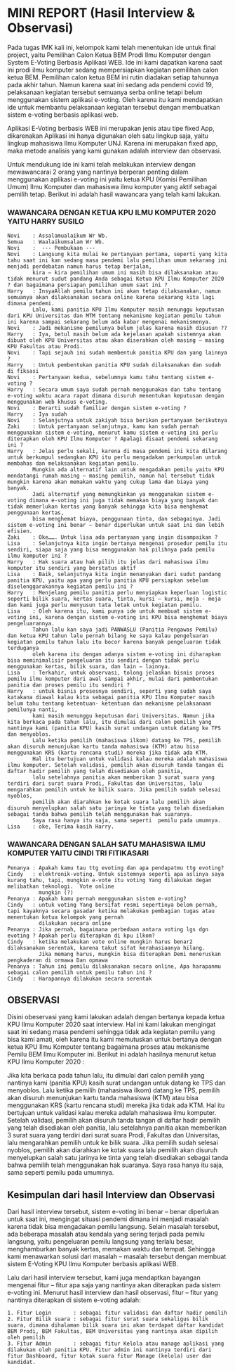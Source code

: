 # MINI REPORT (Hasil Interview & Observasi)
Pada tugas IMK kali ini, kelompok kami telah menentukan ide untuk final project, yaitu Pemilihan Calon Ketua BEM Prodi Ilmu Komputer dengan System E-Voting Berbasis Aplikasi WEB. Ide ini kami dapatkan karena saat ini prodi ilmu komputer sedang mempersiapkan kegiatan pemilihan calon ketua BEM. Pemilihan calon ketua BEM ini rutin diadakan setiap tahunnya pada akhir tahun. Namun karena saat ini sedang ada pendemi covid 19, pelaksanaan kegiatan tersebut semuanya serba online tetapi belum menggunakan sistem aplikasi e-voting. Oleh karena itu kami mendapatkan ide untuk membantu pelaksanaan kegiatan tersebut dengan membuatkan sistem e-voting berbasis aplikasi web.

Aplikasi E-Voting berbasis WEB ini merupakan jenis atau tipe fixed App, dikarenakan Aplikasi ini hanya digunakan oleh satu lingkup saja, yaitu lingkup mahasiswa Ilmu Komputer UNJ. Karena ini merupakan fixed app, maka metode analisis yang kami gunakan adalah interview dan observasi.

Untuk mendukung ide ini kami telah melakukan interview dengan mewawancarai 2 orang yang nantinya berperan penting dalam menggunakan aplikasi e-voting ini yaitu ketua KPU (Komisi Pemilihan Umum) Ilmu Komputer dan mahasiswa ilmu komputer yang aktif sebagai pemilih tetap. Berikut ini adalah hasil wawancara yang telah kami lakukan.

### WAWANCARA DENGAN KETUA KPU ILMU KOMPUTER 2020 YAITU HARRY SUSILO
    Novi	: Assalamualaikum Wr Wb.
    Semua	: Waalaikumsalam Wr Wb.
    Novi	:  --- Pembukaan ---
    Novi	: Langsung kita mulai ke pertanyaan pertama, seperti yang kita tahu saat ini kan sedang masa pendemi lalu pemilihan umum sekarang ini menjadi perdebatan namun harus tetap berjalan, 
            kira – kira pemilihan umum ini masih bisa dilaksanakan atau tidak menurut sudut pandang Anda sebagai Ketua KPU Ilmu Komputer 2020 ? dan bagaimana persiapan pemilihan umum saat ini ?
    Harry	: InsyaAllah pemilu tahun ini akan tetap dilaksanakan, namun semuanya akan dilaksanakan secara online karena sekarang kita lagi dimasa pendemi. 
            Lalu, kami panitia KPU Ilmu Komputer masih menunggu keputusan dari KPU Universitas dan MTM tentang mekanisme kegiatan pemilu tahun ini karena sampai sekarang belum ada kabar mengenai mekanismenya.
    Novi	: Jadi mekanisme pemilunya belum jelas karena masih disusun ??
    Harry	: Iya, betul masih belum ada kejelasan apakah sistemnya akan dibuat oleh KPU Universitas atau akan diserahkan oleh masing – masing KPU Fakultas atau Prodi.
    Novi	: Tapi sejauh ini sudah membentuk panitia KPU dan yang lainnya ?
    Harry	: Untuk pembentukan panitia KPU sudah dilaksanakan dan sudah di fiksasi
    Novi	: Pertanyaan kedua, sebelumnya kamu tahu tentang sistem e-voting ?
    Harry	: Secara umum saya sudah pernah menggunakan dan tahu tentang e-voting waktu acara rapat dimana disuruh menentukan keputusan dengan menggunakan web khusus e-voting.
    Novi	: Berarti sudah familiar dengan sistem e-voting ?
    Harry	: Iya sudah
    Novi	: Selanjutnya untuk zakiyah bisa berikan pertanyaan berikutnya
    Zaki	: Untuk pertanyaan selanjutnya, kamu kan sudah pernah menggunakan sistem e-voting, menurut kamu sistem e-voting ini perlu diterapkan oleh KPU Ilmu Komputer ? Apalagi disaat pendemi sekarang ini ?
    Harry	: Jelas perlu sekali, karena di masa pendemi ini kita dilarang untuk berkumpul sedangkan KPU itu perlu mengadakan perkumpulan untuk membahas dan melaksanakan kegiatan pemilu. 
            Mungkin ada alternatif lain untuk mengadakan pemilu yaitu KPU mendatangi rumah masing – masing pemilih, namun hal tersebut tidak mungkin karena akan memakan waktu yang cukup lama dan biaya yang banyak. 
            Jadi alternatif yang memungkinkan ya menggunakan sistem e-voting dimana e-voting ini juga tidak memakan biaya yang banyak dan tidak memerlukan kertas yang banyak sehingga kita bisa menghemat penggunaan kertas, 
            bisa menghemat biaya, penggunaan tinta, dan sebagainya. Jadi sistem e-voting ini benar – benar diperlukan untuk saat ini dan lebih efisien.
    Zaki	: Oke……. Untuk lisa ada pertanyaan yang ingin disampaikan ?
    Lisa	: Selanjutnya kita ingin bertanya mengenai prosedur pemilu itu sendiri, siapa saja yang bisa menggunakan hak pilihnya pada pemilu ilmu komputer ini ? 
    Harry	: Hak suara atau hak pilih itu jelas dari mahasiswa ilmu komputer itu sendiri yang berstatus aktif
    Lisa	: Baik, selanjutnya kita ingin menanyakan dari sudut pandang panitia KPU, yaitu apa yang perlu panitia KPU persiapkan sebelum diselenggarakannya kegiatan pemilu ini ?
    Harry	: Menjelang pemilu panitia perlu menyiapkan keperluan logistic seperti bilik suara, kertas suara, tinta, kursi – kursi, meja - meja dan kami juga perlu menyusun tata letak untuk kegiatan pemilu.  
    Lisa	: Oleh karena itu, kami punya ide untuk membuat sistem e-voting ini, karena dengan sistem e-voting ini KPU bisa menghemat biaya pengeluarannya. 
            Tahun lalu kan saya jadi PANWASLU (Panitia Pengawas Pemilu) dan ketua KPU tahun lalu pernah bilang ke saya kalau pengeluaran kegiatan pemilu tahun lalu itu bocor karena banyak pengeluaran tidak terduganya 
            oleh karena itu dengan adanya sistem e-voting ini diharapkan bisa meminimalisir pengeluaran itu sendiri dengan tidak perlu menggunakan kertas, bilik suara, dan lain – lainnya. 
    Lisa	: Terkahir, untuk observasi, tolong jelaskan bisnis proses pemilu ilmu komputer dari awal sampai akhir, mulai dari pembentukan panitia dan proses pemilu itu sendiri ?
    Harry	: untuk bisnis prosesnya sendiri, seperti yang sudah saya katakana diawal kalau kita sebagai panitia KPU Ilmu Komputer masih belum tahu tentang ketentuan- ketentuan dan mekanisme pelaksanaan pemilunya nanti, 
            kami masih menunggu keputusan dari Universitas. Namun jika kita berkaca pada tahun lalu, itu dimulai dari calon pemilih yang nantinya kami (panitia KPU) kasih surat undangan untuk datang ke TPS dan menyoblos. 
            Lalu ketika pemilih (mahasiswa ilkom) datang ke TPS, pemilih akan disuruh menunjukan kartu tanda mahasiswa (KTM) atau bisa menggunakan KRS (kartu rencana studi) mereka jika tidak ada KTM. 
            Hal itu bertujuan untuk validasi kalau mereka adalah mahasiswa ilmu komputer. Setelah validasi, pemilih akan disuruh tanda tangan di daftar hadir pemilih yang telah disediakan oleh panitia, 
            lalu setelahnya panitia akan memberikan 3 surat suara yang terdiri dari surat suara Prodi, Fakultas dan Universitas, lalu mengarahkan pemilih untuk ke bilik suara. Jika pemilih sudah selesai nyoblos, 
            pemilih akan diarahkan ke kotak suara lalu pemilih akan disuruh menyelupkan salah satu jarinya ke tinta yang telah disediakan sebagai tanda bahwa pemilih telah menggunakan hak suaranya. 
            Saya rasa hanya itu saja, sama seperti  pemilu pada umumnya. 
    Lisa	: oke, Terima kasih Harry.

### WAWANCARA DENGAN SALAH SATU MAHASISWA ILMU KOMPUTER YAITU CINDI TRI FITIKASARI
    Penanya	: Apakah kamu tau ttg evoting dan apa pendapatmu ttg evoting?
    Cindy	: elektronik-voting. Untuk sistemnya seperti apa aslinya saya kurang tahu, tapi, mungkin e-vote itu voting Yang dilakukan degan melibatkan teknologi.  Vote online
              mungkin (?)
    Penanya : Apakah kamu pernah menggunakan sistem e-voting?
    Cindy	: untuk voting Yang bersifat resmi sepertinya belom pernah, tapi kayaknya secara gasadar ketika melakukan pembagian tugas atau menentukan ketua kelompok yang pernah
              dilakukan secara online 
    Penanya	: Jika pernah, bagaimana perbedaan antara voting lgs dgn evoting ? Apakah perlu diterapkan di kpu ilkom?
    Cindy 	: ketika melakukan vote online mungkin harus benar2 dilaksanakan serentak, karena takut sifat kerahasiaanya hilang. 
              Jika memang harus, mungkin bisa diterapkan Demi meneruskan pengkaderan di ormawa Dan opmawa
    Penanya : Tahun ini pemilu dilaksanakan secara online, Apa harapanmu sebagai calon pemilih untuk pemilu tahun ini ? 
    Cindy 	: Harapannya dilakukan secara serentak

## OBSERVASI
Disini obeservasi yang kami lakukan adalah dengan bertanya kepada ketua KPU Ilmu Komputer 2020 saat interview. Hal ini kami lakukan mengingat saat ini sedang masa pendemi sehingga tidak ada kegiatan pemilu yang bisa kami amati, oleh karena itu kami memutuskan untuk bertanya dengan ketua KPU Ilmu Komputer tentang bagaimana proses atau mekanisme Pemilu BEM Ilmu Komputer ini. Berikut ini adalah hasilnya menurut ketua KPU Ilmu Komputer 2020 :

Jika kita berkaca pada tahun lalu, itu dimulai dari calon pemilih yang nantinya kami (panitia KPU) kasih surat undangan untuk datang ke TPS dan menyoblos. Lalu ketika pemilih (mahasiswa ilkom) datang ke TPS, pemilih akan disuruh menunjukan kartu tanda mahasiswa (KTM) atau bisa menggunakan KRS (kartu rencana studi) mereka jika tidak ada KTM. Hal itu bertujuan untuk validasi kalau mereka adalah mahasiswa ilmu komputer. Setelah validasi, pemilih akan disuruh tanda tangan di daftar hadir pemilih yang telah disediakan oleh panitia, lalu setelahnya panitia akan memberikan 3 surat suara yang terdiri dari surat suara Prodi, Fakultas dan Universitas, lalu mengarahkan pemilih untuk ke bilik suara. Jika pemilih sudah selesai nyoblos, pemilih akan diarahkan ke kotak suara lalu pemilih akan disuruh menyelupkan salah satu jarinya ke tinta yang telah disediakan sebagai tanda bahwa pemilih telah menggunakan hak suaranya. Saya rasa hanya itu saja, sama seperti pemilu pada umumnya. 

## Kesimpulan dari hasil Interview dan Observasi
Dari hasil interview tersebut, sistem e-voting ini benar – benar diperlukan untuk saat ini, mengingat situasi pendemi dimana ini menjadi masalah karena tidak bisa mengadakan pemilu langsung. Selain masalah tersebut, ada beberapa masalah atau kendala yang sering terjadi pada pemilu langsung, yaitu pengeluaran pemilu langsung yang terlalu besar, menghamburkan banyak kertas, memakan waktu dan tempat.  Sehingga kami menawarkan solusi dari masalah – masalah tersebut dengan membuat sistem E-Voting KPU Ilmu Komputer berbasis aplikasi WEB.

Lalu dari hasil interview tersebut, kami juga mendaptkan bayangan mengenai fitur – fitur apa saja yang nantinya akan diterapkan pada sistem e-voting ini. Menurut hasil interview dan hasil observasi, fitur – fitur yang nantinya diterapkan di sistem e-voting adalah:

    1. Fitur Login       : sebagai fitur validasi dan daftar hadir pemilih
    2. Fitur Bilik suara : sebagai fitur surat suara sekaligus bilik suara, dimana dihalaman bilik suara ini akan terdapat daftar kandidat BEM Prodi, BEM Fakultas, BEM Universitas yang nantinya akan dipilih oleh pemilih
    3. Fitur Admin       : sebagai fitur Kelola atau manage aplikasi yang dilakukan oleh panitia KPU. Fitur admin ini nantinya terdiri dari fitur Dashboard, fitur kotak suara fitur Manage (kelola) user dan kandidat.
